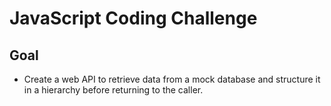 # JavaScript Coding Challenge

## Goal
* Create a web API to retrieve data from a mock database and structure it in a hierarchy before returning to the caller.

